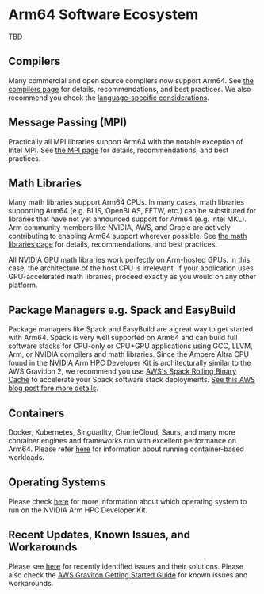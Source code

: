 # Arm64 Software Ecosystem

TBD

## Compilers
Many commercial and open source compilers now support Arm64.  See [the compilers page](compilers.md) for details, recommendations, and best practices.  We also recommend you check the [language-specific considerations](../languages/languages.md#language-specific-considerations).

## Message Passing (MPI)
Practically all MPI libraries support Arm64 with the notable exception of Intel MPI.  See [the MPI page](mpi.md) for details, recommendations, and best practices.

## Math Libraries
Many math libraries support Arm64 CPUs.  In many cases, math libraries supporting Arm64 (e.g. BLIS, OpenBLAS, FFTW, etc.) can be substituted for libraries that have not yet announced support for Arm64 (e.g. Intel MKL).  Arm community members like NVIDIA, AWS, and Oracle are actively contributing to enabling Arm64 support wherever possible. See [the math libraries page](mathlibs.md) for details, recommendations, and best practices.

All NVIDIA GPU math libraries work perfectly on Arm-hosted GPUs. In this case, the architecture of the host CPU is irrelevant.  If your application uses GPU-accelerated math libraries, proceed exactly as you would on any other platform.

## Package Managers e.g. Spack and EasyBuild
Package managers like Spack and EasyBuild are a great way to get started with Arm64.  Spack is very well supported on Arm64 and can build full software stacks for CPU-only or CPU+GPU applications using GCC, LLVM, Arm, or NVIDIA compilers and math libraries.  Since the Ampere Altra CPU found in the NVIDIA Arm HPC Developer Kit is architecturally similar to the AWS Gravition 2, we recommend you use [AWS's Spack Rolling Binary Cache](https://aws.amazon.com/blogs/hpc/introducing-the-spack-rolling-binary-cache/) to accelerate your Spack software stack deployments.  [See this AWS blog post fore more details](https://aws.amazon.com/blogs/hpc/introducing-the-spack-rolling-binary-cache/).

## Containers
Docker, Kubernetes, Singuarlity, CharlieCloud, Saurs, and many more container engines and frameworks run with excellent performance on Arm64. Please refer [here](containers.md) for information about running container-based workloads.

## Operating Systems
Please check [here](os.md) for more information about which operating system to run on the NVIDIA Arm HPC Developer Kit.

## Recent Updates, Known Issues, and Workarounds
Please see [here](known_issues.md) for recently identified issues and their solutions.  Please also check the [AWS Graviton Getting Started Guide](https://github.com/aws/aws-graviton-getting-started) for known issues and workarounds.